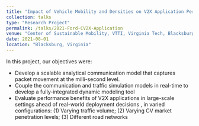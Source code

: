 ```yaml
---
title: "Impact of Vehicle Mobility and Densities on V2X Application Performances"
collection: talks
type: "Research Project"
permalink: /talks/2021-Ford-CV2X-Application
venue: "Center of Sustainable Mobility, VTTI, Virginia Tech, Blacksburg VA"
date: 2021-08-01
location: "Blacksburg, Virginia"
---
```


In this project, our objectives were:
- Develop a scalable analytical communication model that captures packet movement at the milli-second level.
- Couple the communication and traffic simulation models in real-time to develop a fully-integrated dynamic modeling tool
- Evaluate performance benefits of V2X applications in large-scale settings ahead of real-world deployment decisions , in varied configurations: (1) Varying traffic volume; (2) Varying CV market penetration levels; (3) Different road networks

